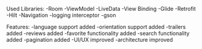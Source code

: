 Used Libraries:
-Room
-ViewModel
-LiveData
-View Binding
-Glide
-Retrofit
-Hilt
-Navigation
-logging interceptor
-gson

Features:
-language support added
-orientation support added
-trailers added
-reviews added
-favorite functionality added
-search functionality added
-pagination added
-UI/UX improved
-architecture improved
